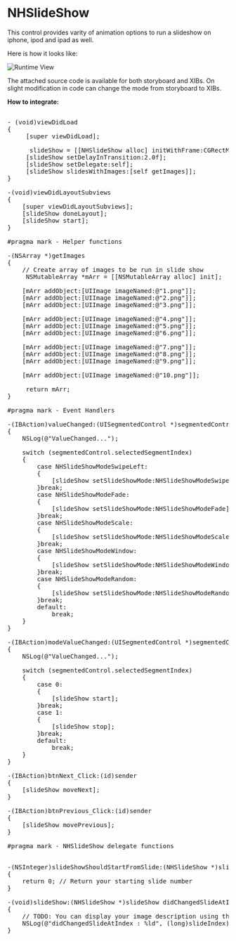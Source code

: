 # NHSlideShow
This control provides varity of animation options to run a slideshow on iphone, ipod and ipad as well.

Here is how it looks like:

<img src="https://journeytoios.files.wordpress.com/2015/01/screen-shot.png" alt="Runtime View">

The attached source code is available for both storyboard and XIBs. On slight modification in code can change the mode from storyboard to XIBs.

<strong>How to integrate:</strong>

<pre>

- (void)viewDidLoad
{
     [super viewDidLoad];

      slideShow = [[NHSlideShow alloc] initWithFrame:CGRectMake(0, 0, kScreenSize.height, kScreenSize.width)]; 
     [slideShow setDelayInTransition:2.0f];
     [slideShow setDelegate:self];
     [slideShow slidesWithImages:[self getImages]];
}

-(void)viewDidLayoutSubviews
{
    [super viewDidLayoutSubviews];
    [slideShow doneLayout];
    [slideShow start];
}

#pragma mark - Helper functions

-(NSArray *)getImages
{
    // Create array of images to be run in slide show
     NSMutableArray *mArr = [[NSMutableArray alloc] init];
    
    [mArr addObject:[UIImage imageNamed:@"1.png"]];
    [mArr addObject:[UIImage imageNamed:@"2.png"]];
    [mArr addObject:[UIImage imageNamed:@"3.png"]];
    
    [mArr addObject:[UIImage imageNamed:@"4.png"]];
    [mArr addObject:[UIImage imageNamed:@"5.png"]];
    [mArr addObject:[UIImage imageNamed:@"6.png"]];
    
    [mArr addObject:[UIImage imageNamed:@"7.png"]];
    [mArr addObject:[UIImage imageNamed:@"8.png"]];
    [mArr addObject:[UIImage imageNamed:@"9.png"]];
    
    [mArr addObject:[UIImage imageNamed:@"10.png"]];    
    
     return mArr;
}

#pragma mark - Event Handlers

-(IBAction)valueChanged:(UISegmentedControl *)segmentedControl
{
    NSLog(@"ValueChanged...");
    
    switch (segmentedControl.selectedSegmentIndex)
    {
        case NHSlideShowModeSwipeLeft:
        {
            [slideShow setSlideShowMode:NHSlideShowModeSwipeLeft];
        }break;
        case NHSlideShowModeFade:
        {
            [slideShow setSlideShowMode:NHSlideShowModeFade];
        }break;
        case NHSlideShowModeScale:
        {
            [slideShow setSlideShowMode:NHSlideShowModeScale];
        }break;
        case NHSlideShowModeWindow:
        {
            [slideShow setSlideShowMode:NHSlideShowModeWindow];
        }break;
        case NHSlideShowModeRandom:
        {
            [slideShow setSlideShowMode:NHSlideShowModeRandom];
        }break;
        default:
            break;
    }  
}

-(IBAction)modeValueChanged:(UISegmentedControl *)segmentedControl
{
    NSLog(@"ValueChanged...");
    
    switch (segmentedControl.selectedSegmentIndex)
    {
        case 0:
        {
            [slideShow start];
        }break;
        case 1:
        {
            [slideShow stop];
        }break;
        default:
            break;
    }
}

-(IBAction)btnNext_Click:(id)sender
{
    [slideShow moveNext];
}

-(IBAction)btnPrevious_Click:(id)sender
{
    [slideShow movePrevious];
}

#pragma mark - NHSlideShow delegate functions


-(NSInteger)slideShowShouldStartFromSlide:(NHSlideShow *)slideShow
{
    return 0; // Return your starting slide number
}

-(void)slideShow:(NHSlideShow *)slideShow didChangedSlideAtIndex:(NSInteger)slideIndex
{
    // TODO: You can display your image description using this delegate.
    NSLog(@"didChangedSlideAtIndex : %ld", (long)slideIndex);
}
</pre>
